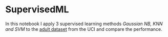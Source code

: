 # SupervisedML
In this notebook I apply 3 supervised learning methods *Gaussian NB, KNN and SVM* to the [adult dataset](https://archive.ics.uci.edu/ml/datasets/adult) from the UCI and compare the performance.
